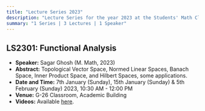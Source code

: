 ```yaml
---
title: "Lecture Series 2023"
description: "Lecture Series for the year 2023 at the Students' Math Club at Indian Statistical Institute, Bangalore."
summary: "1 Series | 3 Lectures | 1 Speaker"
---
```


## LS2301: Functional Analysis

- **Speaker:** Sagar Ghosh (M. Math, 2023)
- **Abstract:** Topological Vector Space, Normed Linear Spaces, Banach Space, Inner Product Space, and Hilbert Spaces, some applications.
- **Date and Time:** 7th January (Sunday), 15th January (Sunday) & 5th February (Sunday) 2023, 10:30 AM - 12:00 PM
- **Venue:** G-26 Classroom, Academic Building
- **Videos:** Available [here](https://youtube.com/playlist?list=PL0l3kv-aP9d8iREw8B6eSths-TYhjkZEt).
